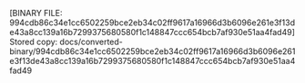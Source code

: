 [BINARY FILE: 994cdb86c34e1cc6502259bce2eb34c02ff9617a16966d3b6096e261e3f13de43a8cc139a16b7299375680580f1c148847ccc654bcb7af930e51aa4fad49]
Stored copy: docs/converted-binary/994cdb86c34e1cc6502259bce2eb34c02ff9617a16966d3b6096e261e3f13de43a8cc139a16b7299375680580f1c148847ccc654bcb7af930e51aa4fad49
